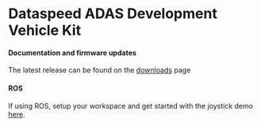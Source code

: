 # Dataspeed ADAS Development Vehicle Kit

#### Documentation and firmware updates
The latest release can be found on the [downloads](https://bitbucket.org/DataspeedInc/dbw_mkz_ros/downloads) page

#### ROS
If using ROS, setup your workspace and get started with the joystick demo [here](ROS_SETUP.md).
